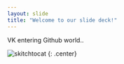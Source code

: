 ```yaml
---
layout: slide
title: "Welcome to our slide deck!"
---
```


VK entering Github world..

![skitchtocat](https://octodex.github.com/images/skitchtocat.png)
{: .center}
